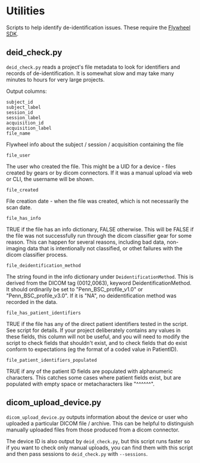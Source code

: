 # Utilities

Scripts to help identify de-identification issues. These require the [Flywheel
SDK](https://pypi.org/project/flywheel-sdk/).


## deid_check.py

`deid_check.py` reads a project's file metadata to look for identifiers and records of
de-identification. It is somewhat slow and may take many minutes to hours for very large
projects.

Output columns:

```
subject_id
subject_label
session_id
session_label
acquisition_id
acquisition_label
file_name
```

Flywheel info about the subject / session / acquisition containing the file

```
file_user
```

The user who created the file. This might be a UID for a device - files created by gears
or by dicom connectors. If it was a manual upload via web or CLI, the username will be
shown.

```
file_created
```

File creation date - when the file was created, which is not necessarily the scan date.

```
file_has_info
```

TRUE if the file has an info dictionary, FALSE otherwise. This will be FALSE if the file
was not successfully run through the dicom classifier gear for some reason. This can
happen for several reasons, including bad data, non-imaging data that is intentionally not
classified, or othet failures with the dicom classifier process.


```
file_deidentification_method
```

The string found in the info dictionary under `DeidentificationMethod`. This is derived
from the DICOM tag (0012,0063), keyword DeidentificationMethod. It should ordinarily be
set to "Penn_BSC_profile_v1.0" or "Penn_BSC_profile_v3.0". If it is "NA", no
deidentification method was recorded in the data.

```
file_has_patient_identifiers
```

TRUE if the file has any of the direct patient identifiers tested in the script. See
script for details. If your project deliberately contains any values in these fields, this
column will not be useful, and you will need to modify the script to check fields that
shouldn't exist, and to check fields that do exist conform to expectations (eg the format
of a coded value in PatientID).

```
file_patient_identifiers_populated
```

TRUE if any of the patient ID fields are populated with alphanumeric characters. This
catches some cases where patient fields exist, but are populated with empty space or
metacharacters like "^^^^^^".


## dicom_upload_device.py

`dicom_upload_device.py` outputs information about the device or user who uploaded a
particular DICOM file / archive. This can be helpful to distinguish manually uploaded
files from those produced from a dicom connector.

The device ID is also output by `deid_check.py`, but this script runs faster so if you
want to check only manual uploads, you can find them with this script and then pass
sessions to `deid_check.py` with `--sessions`.
